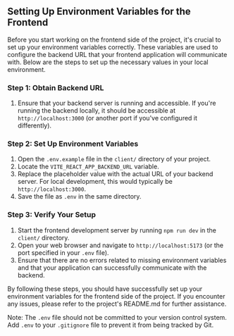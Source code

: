 ## Setting Up Environment Variables for the Frontend

Before you start working on the frontend side of the project, it's crucial to set up your environment variables correctly. These variables are used to configure the backend URL that your frontend application will communicate with. Below are the steps to set up the necessary values in your local environment.

### Step 1: Obtain Backend URL

1. Ensure that your backend server is running and accessible. If you're running the backend locally, it should be accessible at `http://localhost:3000` (or another port if you've configured it differently).

### Step 2: Set Up Environment Variables

1. Open the `.env.example` file in the `client/` directory of your project.
2. Locate the `VITE_REACT_APP_BACKEND_URL` variable.
3. Replace the placeholder value with the actual URL of your backend server. For local development, this would typically be `http://localhost:3000`.
4. Save the file as `.env` in the same directory.

### Step 3: Verify Your Setup

1. Start the frontend development server by running `npm run dev` in the `client/` directory.
2. Open your web browser and navigate to `http://localhost:5173` (or the port specified in your `.env` file).
3. Ensure that there are no errors related to missing environment variables and that your application can successfully communicate with the backend.

By following these steps, you should have successfully set up your environment variables for the frontend side of the project. If you encounter any issues, please refer to the project's README.md for further assistance.

Note: The `.env` file should not be committed to your version control system. Add `.env` to your `.gitignore` file to prevent it from being tracked by Git.
